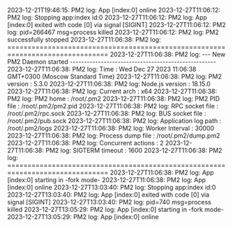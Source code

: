 


2023-12-21T19:46:15: PM2 log: App [index:0] online
2023-12-27T11:06:12: PM2 log: Stopping app:index id:0
2023-12-27T11:06:12: PM2 log: App [index:0] exited with code [0] via signal [SIGINT]
2023-12-27T11:06:12: PM2 log: pid=266467 msg=process killed
2023-12-27T11:06:12: PM2 log: PM2 successfully stopped
2023-12-27T11:06:38: PM2 log: ===============================================================================
2023-12-27T11:06:38: PM2 log: --- New PM2 Daemon started ----------------------------------------------------
2023-12-27T11:06:38: PM2 log: Time                 : Wed Dec 27 2023 11:06:38 GMT+0300 (Moscow Standard Time)
2023-12-27T11:06:38: PM2 log: PM2 version          : 5.3.0
2023-12-27T11:06:38: PM2 log: Node.js version      : 18.15.0
2023-12-27T11:06:38: PM2 log: Current arch         : x64
2023-12-27T11:06:38: PM2 log: PM2 home             : /root/.pm2
2023-12-27T11:06:38: PM2 log: PM2 PID file         : /root/.pm2/pm2.pid
2023-12-27T11:06:38: PM2 log: RPC socket file      : /root/.pm2/rpc.sock
2023-12-27T11:06:38: PM2 log: BUS socket file      : /root/.pm2/pub.sock
2023-12-27T11:06:38: PM2 log: Application log path : /root/.pm2/logs
2023-12-27T11:06:38: PM2 log: Worker Interval      : 30000
2023-12-27T11:06:38: PM2 log: Process dump file    : /root/.pm2/dump.pm2
2023-12-27T11:06:38: PM2 log: Concurrent actions   : 2
2023-12-27T11:06:38: PM2 log: SIGTERM timeout      : 1600
2023-12-27T11:06:38: PM2 log: ===============================================================================
2023-12-27T11:06:38: PM2 log: App [index:0] starting in -fork mode-
2023-12-27T11:06:38: PM2 log: App [index:0] online
2023-12-27T13:03:40: PM2 log: Stopping app:index id:0
2023-12-27T13:03:40: PM2 log: App [index:0] exited with code [0] via signal [SIGINT]
2023-12-27T13:03:40: PM2 log: pid=740 msg=process killed
2023-12-27T13:05:29: PM2 log: App [index:0] starting in -fork mode-
2023-12-27T13:05:29: PM2 log: App [index:0] online
